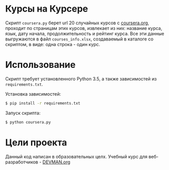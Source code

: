 # Курсы на Курсере

Скрипт `coursera.py` берет url 20 случайных курсов с [coursera.org](https://www.coursera.org/sitemap~www~courses.xml), проходит по страницам этих курсов, извлекает из них: название курса, язык, дату начала, продолжительность и рейтинг курса. Все эти данные выгружаются в файл `courses_info.xlsx`, создаваемый в каталоге со скриптом, в виде: одна строка - один курс.

# Использование

Скрипт требует установленного Python 3.5, а также зависимостей из `requirements.txt`.

Установка зависимостей:
```sh
$ pip install -r requirements.txt
```
Запуск скрипта:
```sh
$ python coursera.py
```

# Цели проекта

Данный код написан в образовательных целх. Учебный курс для веб-разработчиков - [DEVMAN.org](https://devman.org)
